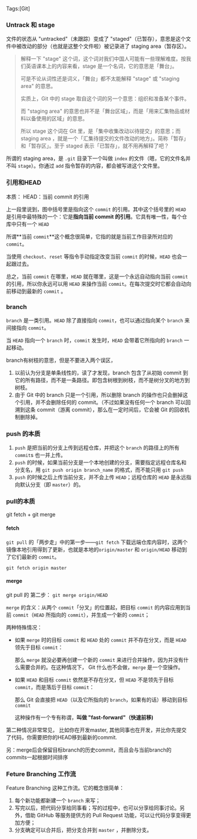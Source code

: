 Tags:[Git]



### Untrack 和 stage

文件的状态从 "untracked"（未跟踪）变成了 "staged"（已暂存），意思是这个文件中被改动的部分（也就是这整个文件啦）被记录进了 staging area（暂存区）。

> 解释一下 "stage" 这个词，这个词对我们中国人可能有一些理解难度。按我们英语课本上的内容来看，stage 是一个名词，它的意思是「舞台」。
>
> 可是不论从词性还是词义，「舞台」都不太能解释 "stage" 或 "staging area" 的意思。
>
> 实质上，Git 中的 stage 取自这个词的另一个意思：组织和准备某个事件。
>
> 而 "staging area" 的意思也并不是「舞台区域」，而是「用来汇集物品或材料以备使用的区域」的意思。
>
> 所以 stage 这个词在 Git 里，是「集中收集改动以待提交」的意思；而 staging area ，就是一个「汇集待提交的文件改动的地方」。简称「暂存」和「暂存区」。至于 staged 表示「已暂存」，就不用再解释了吧？

所谓的 staging area，是 `.git` 目录下一个叫做 `index` 的文件（嗯，它的文件名并不叫 `stage`）。你通过 `add` 指令暂存的内容，都会被写进这个文件里。



### 引用和HEAD

本质： HEAD：当前 commit 的引用

上一段里说到，图中括号里是指向这个 `commit` 的引用。其中这个括号里的 `HEAD` 是引用中最特殊的一个：它是**指向当前 commit 的引用**。它具有唯一性，每个仓库中只有一个 `HEAD`

所谓**当前 `commit`**这个概念很简单，它指的就是当前工作目录所对应的 `commit`。

当使用 `checkout`、`reset` 等指令手动指定改变当前 `commit` 的时候，`HEAD` 也会一起跟过去。

总之，当前 `commit` 在哪里，`HEAD` 就在哪里，这是一个永远自动指向当前 `commit` 的引用，所以你永远可以用 `HEAD` 来操作当前 `commit`。在每次提交时它都会自动向前移动到最新的 `commit` 。



### branch

`branch` 是一类引用。`HEAD` 除了直接指向 `commit`，也可以通过指向某个 `branch` 来间接指向 `commit`。

当 `HEAD` 指向一个 `branch` 时，`commit` 发生时，`HEAD` 会带着它所指向的 `branch` 一起移动。

branch有树枝的意思，但是不要进入两个误区，

1. 以前认为分支是单条线性的，读了才发现，branch 包含了从初始 commit 到它的所有路径，而不是一条路径。即包含树根到树枝，而不是树分叉的地方到树枝。
2. 由于 Git 中的 branch 只是一个引用，所以删除 branch 的操作也只会删掉这个引用，并不会删除任何的 commit。（不过如果没有任何一个 branch 可以回溯到这条 commit（游离 commit），那么在一定时间后，它会被 Git 的回收机制删除掉。



### push 的本质

1. `push` 是把当前的分支上传到远程仓库，并把这个 `branch` 的路径上的所有 `commit`s 也一并上传。
2. `push` 的时候，如果当前分支是一个本地创建的分支，需要指定远程仓库名和分支名，用 `git push origin branch_name` 的格式，而不能只用 `git push`
3. `push` 的时候之后上传当前分支，并不会上传 `HEAD`；远程仓库的 `HEAD` 是永远指向默认分支（即 `master`）的。



### pull的本质

git fetch + git merge

#### fetch

`git pull` 的「两步走」中的第一步——`git fetch` 下载远端仓库内容时，这两个镜像本地引用得到了更新，也就是本地的`origin/master` 和 `origin/HEAD` 移动到了它们最新的 `commit`。

`git fetch origin master`



#### merge

git pull 的 第二步：  `git merge origin/HEAD`

`merge` 的含义：从两个 `commit`「分叉」的位置起，把目标 `commit` 的内容应用到当前 `commit`（`HEAD` 所指向的 `commit`），并生成一个新的 `commit`；

两种特殊情况：

* 如果 `merge` 时的目标 `commit` 和 `HEAD` 处的 `commit` 并不存在分叉，而是 `HEAD` 领先于目标 `commit`：

  那么 `merge` 就没必要再创建一个新的 `commit` 来进行合并操作，因为并没有什么需要合并的。在这种情况下， Git 什么也不会做，`merge` 是一个空操作。

* 如果 `HEAD` 和目标 `commit` 依然是不存在分叉，但 `HEAD` 不是领先于目标 `commit`，而是落后于目标 `commit`：

  那么 Git 会直接把 `HEAD`（以及它所指向的 `branch`，如果有的话）移动到目标 `commit`

  这种操作有一个专有称谓，**叫做 "fast-forward"（快速前移)**



第二种情况非常常见， 比如你在开发master, 其他同事也在开发，并比你先提交了代码，你需要把你的HEAD移到最新的commit.

 

另：merge后会保留目标branch的历史commit，而且会与当前branch的commits一起根据时间排序



### Feture Branching 工作流

 Feature Branching 这种工作流。它的概念很简单：

1. 每个新功能都新建一个 `branch` 来写；
2. 写完以后，把代码分享给同事看；写的过程中，也可以分享给同事讨论。另外，借助 GitHub 等服务提供方的 Pull Request 功能，可以让代码分享变得更加方便；
3. 分支确定可以合并后，把分支合并到 `master` ，并删除分支。